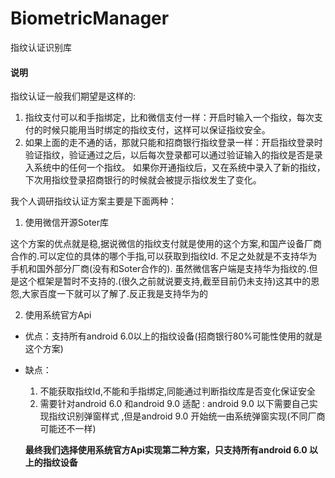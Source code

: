 # BiometricManager
指纹认证识别库

#### 说明
指纹认证一般我们期望是这样的:

1. 指纹支付可以和手指绑定，比和微信支付一样：开启时输入一个指纹，每次支付的时候只能用当时绑定的指纹支付，这样可以保证指纹安全。
1. 如果上面的走不通的话，那就只能和招商银行指纹登录一样：开启指纹登录时验证指纹，验证通过之后，以后每次登录都可以通过验证输入的指纹是否是录入系统中的任何一个指纹。 如果你开通指纹后，又在系统中录入了新的指纹，下次用指纹登录招商银行的时候就会被提示指纹发生了变化。


我个人调研指纹认证方案主要是下面两种：

  1. 使用微信开源Soter库
  
  这个方案的优点就是稳,据说微信的指纹支付就是使用的这个方案,和国产设备厂商合作的.可以定位的具体的哪个手指,可以获取到指纹Id. 不足之处就是不支持华为手机和国外部分厂商(没有和Soter合作的). 虽然微信客户端是支持华为指纹的.但是这个框架是暂时不支持的.(很久之前就说要支持,截至目前仍未支持)这其中的恩怨,大家百度一下就可以了解了.反正我是支持华为的

  2. 使用系统官方Api

- 优点：支持所有android 6.0以上的指纹设备(招商银行80%可能性使用的就是这个方案)

- 缺点：
    1. 不能获取指纹Id,不能和手指绑定,同能通过判断指纹库是否变化保证安全
    2. 需要针对android 6.0 和android 9.0 适配 : android 9.0 以下需要自己实现指纹识别弹窗样式 ,但是android 9.0 开始统一由系统弹窗实现(不同厂商可能还不一样)
         
  **最终我们选择使用系统官方Api实现第二种方案，只支持所有android 6.0 以上的指纹设备**
